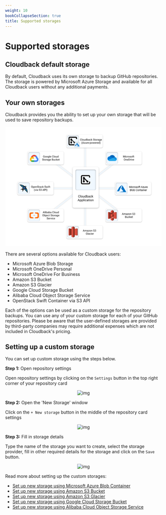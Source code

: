 ```yaml
---
weight: 10
bookCollapseSection: true
title: Supported storages
---
```


# Supported storages

## Cloudback default storage

By default, Cloudback uses its own storage to backup GitHub repositories. The storage is powered by Microsoft Azure Storage and available for all Cloudback users without any additional payments. 

## Your own storages

Cloudback provides you the ability to set up your own storage that will be used to save repository backups.

![Click-on-repository-settings](/static/storages.svg)

There are several options available for Cloudback users:

 - Microsoft Azure Blob Storage
 - Microsoft OneDrive Personal
 - Microsoft OneDrive For Business
 - Amazon S3 Bucket
 - Amazon S3 Glacier
 - Google Cloud Storage Bucket
 - Alibaba Cloud Object Storage Service
 - OpenStack Swift Container via S3 API

Each of the options can be used as a custom storage for the repository backups. You can use any of your custom storage for each of your GitHub repositories. Please be aware that the user-defined storages are provided by third-party companies may require additional expenses which are not included in Cloudback's pricing.

## Setting up a custom storage

You can set up custom storage using the steps below. 

**Step 1:** Open repository settings

Open repository settings by clicking on the `Settings` button in the top right corner of your repository card

<p align="center">
  <img src="https://github.com/cloudback/docs/blob/master/static/custom_storage_screeshot1.png?raw=true" alt="img" class="screenshot">
</p>

**Step 2:** Open the 'New Storage' window

Click on the `+ New storage` button in the middle of the repository card settings

<p align="center">
  <img src="https://github.com/cloudback/docs/blob/master/static/custom_storage_screeshot2.png?raw=true" alt="img" class="screenshot">
</p>

**Step 3:** Fill in storage details

Type the name of the storage you want to create, select the storage provider, fill in other required details for the storage and click on the `Save` button.

<p align="center">
  <img src="https://github.com/cloudback/docs/blob/master/static/custom_storage_screeshot3.png?raw=true" alt="img" class="screenshot">
</p>

Read more about setting up the custom storages:

 - [Set up new storage using Microsoft Azure Blob Container](https://docs.cloudback.it/custom-storages/microsoft-azure-blob-container/)
 - [Set up new storage using Amazon S3 Bucket](https://docs.cloudback.it/custom-storages/amazon-s3-bucket/)
 - [Set up new storage using Amazon S3 Glacier](https://docs.cloudback.it/custom-storages/amazon-s3-glacier/)
 - [Set up new storage using Google Cloud Storage Bucket](https://docs.cloudback.it/custom-storages/google-cloud/)
 - [Set up new storage using Alibaba Cloud Object Storage Service](https://docs.cloudback.it/custom-storages/alibaba-cloud/)
